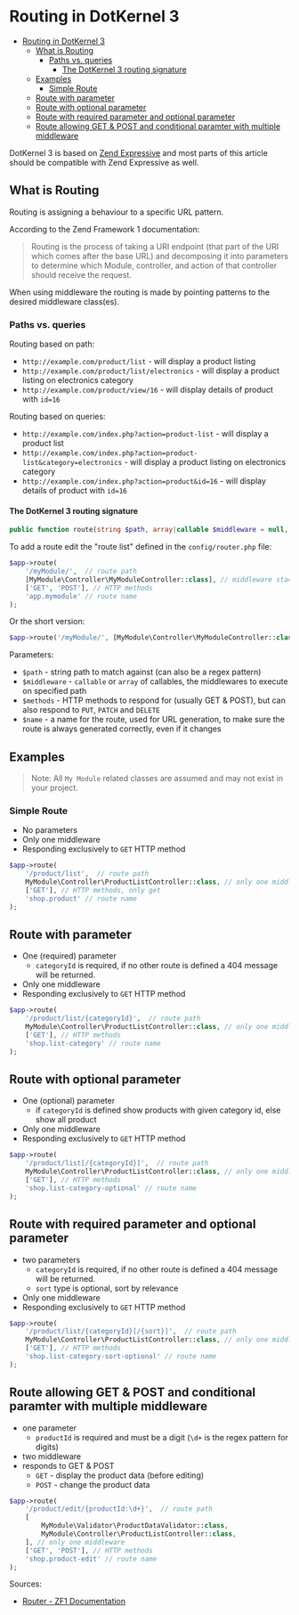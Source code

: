 # Routing in DotKernel 3

- [Routing in DotKernel 3](#routing-in-dotkernel-3)
    - [What is Routing](#what-is-routing)
        - [Paths vs. queries](#paths-vs-queries)
            - [The DotKernel 3 routing signature](#the-dotkernel-3-routing-signature)
    - [Examples](#examples)
        - [Simple Route](#simple-route)
    - [Route with parameter](#route-with-parameter)
    - [Route with optional parameter](#route-with-optional-parameter)
    - [Route with required parameter and optional parameter](#route-with-required-parameter-and-optional-parameter)
    - [Route allowing GET & POST and conditional paramter with multiple middleware](#route-allowing-get-post-and-conditional-paramter-with-multiple-middleware)

DotKernel 3 is based on [Zend Expressive](https://docs.zendframework.com/zend-expressive/) and most parts of this article should be compatible with Zend Expressive as well.

## What is Routing

Routing is assigning a behaviour to a specific URL pattern.

According to the Zend Framework 1 documentation:
> Routing is the process of taking a URI endpoint (that part of the URI which comes after the base URL) and decomposing it into parameters to determine which Module, controller, and action of that controller should receive the request.

When using middleware the routing is made by pointing patterns to the desired middleware class(es).

### Paths vs. queries

Routing based on path:

- `http://example.com/product/list` - will display a product listing
- `http://example.com/product/list/electronics` - will display a product listing on electronics category
- `http://example.com/product/view/16` - will display details of product with `id=16`

Routing based on queries:

- `http://example.com/index.php?action=product-list` - will display a product list
- `http://example.com/index.php?action=product-list&category=electronics` - will display a product listing on electronics category
- `http://example.com/index.php?action=product&id=16` - will display details of product with `id=16`

#### The DotKernel 3 routing signature

```php
public function route(string $path, array|callable $middleware = null, string|array $methods = null, string $name = null);
```

To add a route edit the "route list" defined in the `config/router.php` file:

```php
$app->route(
    '/myModule/',  // route path
    [MyModule\Controller\MyModuleController::class], // middleware stack
    ['GET', 'POST'], // HTTP methods
    'app.mymodule' // route name
);
```

Or the short version:

```php
$app->route('/myModule/', [MyModule\Controller\MyModuleController::class], ['GET', 'POST'], 'app.mymodule');
```

Parameters:

- `$path` - string path to match against (can also be a regex pattern)
- `$middleware` - `callable` or `array` of callables, the middlewares to execute on specified path
- `$methods` - HTTP methods to respond for (usually GET & POST), but can also respond to `PUT`, `PATCH` and `DELETE`
- `$name` - a name for the route, used for URL generation, to make sure the route is always generated correctly, even if it changes

## Examples

> Note: All `My Module` related classes are assumed and may not exist in your project.

### Simple Route

- No parameters
- Only one middleware
- Responding exclusively to `GET` HTTP method

```php
$app->route(
    '/product/list',  // route path
    MyModule\Controller\ProductListController::class, // only one middleware
    ['GET'], // HTTP methods, only get
    'shop.product' // route name
);
```

## Route with parameter

- One (required) parameter
  - `categoryId` is required, if no other route is defined a 404 message will be returned.
- Only one middleware
- Responding exclusively to `GET` HTTP method

```php
$app->route(
    '/product/list/{categoryId}',  // route path
    MyModule\Controller\ProductListController::class, // only one middleware
    ['GET'], // HTTP methods
    'shop.list-category' // route name
);
```

## Route with optional parameter

- One (optional) parameter
  - if `categoryId` is defined show products with given category id, else show all product
- Only one middleware
- Responding exclusively to `GET` HTTP method

```php
$app->route(
    '/product/list[/{categoryId}]',  // route path
    MyModule\Controller\ProductListController::class, // only one middleware
    ['GET'], // HTTP methods
    'shop.list-category-optional' // route name
);
```

## Route with required parameter and optional parameter

- two parameters
  - `categoryId` is required, if no other route is defined a 404 message will be returned.
  - `sort` type is optional, sort by relevance
- Only one middleware
- Responding exclusively to `GET` HTTP method

```php
$app->route(
    '/product/list/{categoryId}[/{sort}]',  // route path
    MyModule\Controller\ProductListController::class, // only one middleware
    ['GET'], // HTTP methods
    'shop.list-category-sort-optional' // route name
);
```

## Route allowing GET & POST and conditional paramter with multiple middleware

- one parameter
  - `productId` is required and must be a digit (`\d+` is the regex pattern for digits)
- two middleware
- responds to GET & POST
  - `GET` - display the product data (before editing)
  - `POST` - change the product data

```php
$app->route(
    '/product/edit/{productId:\d+}',  // route path
    [
        MyModule\Validator\ProductDataValidator::class,
        MyModule\Controller\ProductListController::class,
    ], // only one middleware
    ['GET', 'POST'], // HTTP methods
    'shop.product-edit' // route name
);
```

Sources:

- [Router - ZF1 Documentation](https://framework.zend.com/manual/1.12/en/zend.controller.router.html)
